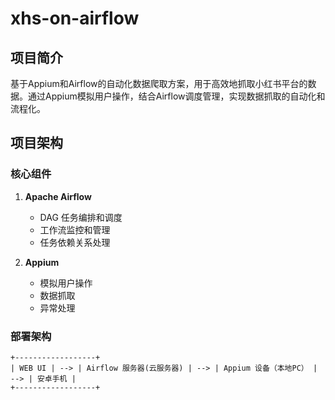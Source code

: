 # xhs-on-airflow

## 项目简介

基于Appium和Airflow的自动化数据爬取方案，用于高效地抓取小红书平台的数据。通过Appium模拟用户操作，结合Airflow调度管理，实现数据抓取的自动化和流程化。

## 项目架构

### 核心组件

1. **Apache Airflow**
   - DAG 任务编排和调度
   - 工作流监控和管理
   - 任务依赖关系处理

2. **Appium**
   - 模拟用户操作
   - 数据抓取
   - 异常处理

### 部署架构

```
+------------------+
| WEB UI | --> | Airflow 服务器(云服务器) | --> | Appium 设备（本地PC） | --> | 安卓手机 |
+------------------+
```